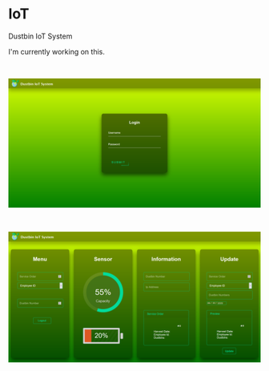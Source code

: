 # IoT
Dustbin IoT System

I'm currently working on this.

<br>

![Screenshot](docs/Screenshot_1.png)

<br>

![Screenshot](docs/Screenshot_2.png)
